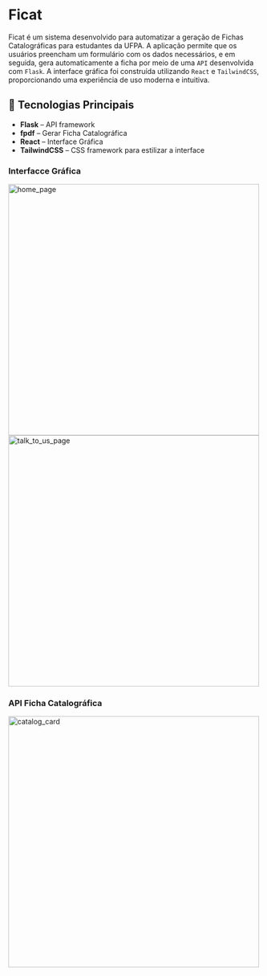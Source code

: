 # Ficat

Ficat é um sistema desenvolvido para automatizar a geração de Fichas Catalográficas para estudantes da UFPA. A aplicação permite que os usuários preencham um formulário com os dados necessários, e em seguida, gera automaticamente a ficha por meio de uma ``API`` desenvolvida com ``Flask``. A interface gráfica foi construída utilizando ``React`` e ``TailwindCSS``, proporcionando uma experiência de uso moderna e intuitiva.

## 🔧 Tecnologias Principais

- **Flask** – API framework
- **fpdf** – Gerar Ficha Catalográfica
- **React** – Interface Gráfica
- **TailwindCSS** – CSS framework para estilizar a interface

### Interfacce Gráfica
<img src="https://github.com/user-attachments/assets/852a6bf3-631f-49d0-bdc1-c6ee7aac1565" alt="home_page" style="width:500px;"> </br>
<img src="https://github.com/user-attachments/assets/c169bfb8-e82b-4866-bf7a-0704ba1228b7" alt="talk_to_us_page" style="width:500px;"> </br>

### API Ficha Catalográfica
<img src="https://github.com/user-attachments/assets/56002ecc-6ced-40bb-b1e6-1b5b6bfba2d7" alt="catalog_card" style="width:500px;">
